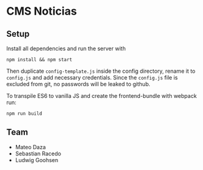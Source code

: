 # CMS Noticias

## Setup

Install all dependencies and run the server with
```
npm install && npm start
```

Then duplicate `config-template.js` inside the config directory, rename it to `config.js` and add necessary credentials.
Since the `config.js` file is excluded from git, no passwords will be leaked to github.

To transpile ES6 to vanilla JS and create the frontend-bundle with webpack run:
```
npm run build
```

## Team

* Mateo Daza
* Sebastian Racedo
* Ludwig Goohsen

